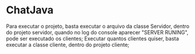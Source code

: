 # ChatJava

Para executar o projeto, basta executar o arquivo da classe Servidor, dentro do projeto servidor, 
quando no log do console aparecer "SERVER RUNING", pode ser executado os clientes;
Executar quantos clientes quiser, basta executar a classe cliente, dentro do projeto cliente;



